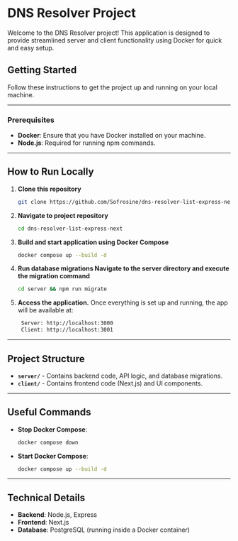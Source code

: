 # DNS Resolver Project

Welcome to the DNS Resolver project! This application is designed to provide streamlined server and client functionality using Docker for quick and easy setup.

## Getting Started

Follow these instructions to get the project up and running on your local machine.

---

### Prerequisites

- **Docker**: Ensure that you have Docker installed on your machine.
- **Node.js**: Required for running npm commands.

---

## How to Run Locally

1. **Clone this repository**
   ```bash
   git clone https://github.com/Sofrosine/dns-resolver-list-express-next.git
   
2. **Navigate to project repository**
   ```bash
   cd dns-resolver-list-express-next

3. **Build and start application using Docker Compose**
   ```bash
   docker compose up --build -d

4. **Run database migrations Navigate to the server directory and execute the migration command**
   ```bash
   cd server && npm run migrate

5. **Access the application.**
   Once everything is set up and running, the app will be available at:
   ```bash
    Server: http://localhost:3000
    Client: http://localhost:3001
   ```
   
---

## Project Structure

- **`server/`** - Contains backend code, API logic, and database migrations.
- **`client/`** - Contains frontend code (Next.js) and UI components.

---

## Useful Commands

- **Stop Docker Compose**:
  ```bash
  docker compose down
  ```

- **Start Docker Compose**:
  ```bash
  docker compose up --build -d
  ```
  
---

## Technical Details

- **Backend**: Node.js, Express
- **Frontend**: Next.js
- **Database**: PostgreSQL (running inside a Docker container)
